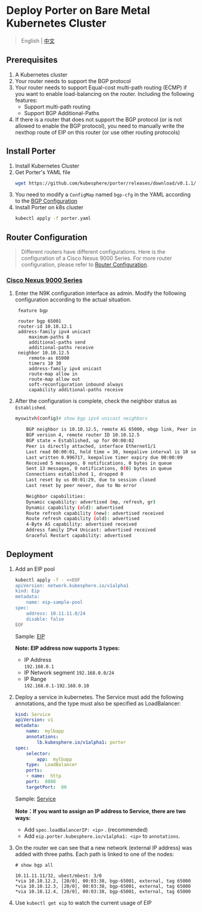 # Deploy Porter on Bare Metal Kubernetes Cluster

> English | [中文](zh/deploy_baremetal.md)

## Prerequisites
1.  A Kubernetes cluster
1.  Your router needs to support the BGP protocol
1.  Your router needs to support Equal-cost multi-path routing (ECMP) if you want to enable load-balancing on the router. Including the following features:
    - Support multi-path routing
    - Support BGP Additional-Paths
1. If there is a router that does not support the BGP protocol (or is not allowed to enable the BGP protocol), you need to manually write the nexthop route of EIP on this router (or use other routing protocols)

## Install Porter
1. Install Kubernetes Cluster
2. Get Porter's YAML file
     ```bash
    wget https://github.com/kubesphere/porter/releases/download/v0.1.1/porter.yaml
     ```
3. You need to modify a `ConfigMap` named `bgp-cfg` in the YAML according to the [BGP Configuration](bgp_config.md)
4. Install Porter on k8s cluster
     ```bash
     kubectl apply -f porter.yaml
     ```

## Router Configuration
> Different routers have different configurations. Here is the configuration of a Cisco Nexus 9000 Series. For more router configuration, please refer to [Router Configuration](router_config.md).

### [Cisco Nexus 9000 Series](https://www.cisco.com/c/en/us/td/docs/switches/datacenter/nexus9000/sw/92x/unicast/configuration/guide/b-cisco-nexus-9000-series-nx-os-unicast-routing-configuration-guide-92x/b-cisco-nexus-9000-series-nx-os-unicast-routing-configuration-guide-92x_chapter_01010.html)


1. Enter the N9K configuration interface as admin. Modify the following configuration according to the actual situation. 

   ```
    feature bgp

    router bgp 65001
    router-id 10.10.12.1
    address-family ipv4 unicast 
        maximum-paths 8
        additional-paths send
        additional-paths receive
    neighbor 10.10.12.5
        remote-as 65000
        timers 10 30
        address-family ipv4 unicast
        route-map allow in
        route-map allow out
        soft-reconfiguration inbound always
        capability additional-paths receive
    ```

2. After the configuration is complete, check the neighbor status as `Established`.

    ```bash
    myswitvh(config)# show bgp ipv4 unicast neighbors

        BGP neighbor is 10.10.12.5, remote AS 65000, ebgp link, Peer index 3
        BGP version 4, remote router ID 10.10.12.5
        BGP state = Established, up for 00:00:02
        Peer is directly attached, interface Ethernet1/1
        Last read 00:00:01, hold time = 30, keepalive interval is 10 seconds
        Last written 0.996717, keepalive timer expiry due 00:00:09
        Received 5 messages, 0 notifications, 0 bytes in queue
        Sent 13 messages, 0 notifications, 0(0) bytes in queue
        Connections established 1, dropped 0
        Last reset by us 00:01:29, due to session closed
        Last reset by peer never, due to No error

        Neighbor capabilities:
        Dynamic capability: advertised (mp, refresh, gr)
        Dynamic capability (old): advertised
        Route refresh capability (new): advertised received
        Route refresh capability (old): advertised
        4-Byte AS capability: advertised received
        Address family IPv4 Unicast: advertised received
        Graceful Restart capability: advertised
    ```

## Deployment
1.  Add an EIP pool
   
    ```bash
    kubectl apply -f - <<EOF
    apiVersion: network.kubesphere.io/v1alpha1
    kind: Eip
    metadata:
        name: eip-sample-pool
    spec:
        address: 10.11.11.0/24
        disable: false
    EOF
    ```
    Sample: [EIP](https://github.com/kubesphere/porter/blob/master/test/samples/eip.yaml)   

    **Note: EIP address now supports 3 types:**
   
    - IP Address         
        `192.168.0.1`
    - IP Network segment 
        `192.168.0.0/24`
    - IP Range     
        `192.168.0.1-192.168.0.10`

   

2. Deploy a service in kubernetes. The Service must add the following annotations, and the type must also be specified as LoadBalancer:

    ```yaml
    kind: Service
    apiVersion: v1
    metadata:
        name:  mylbapp
        annotations:
            lb.kubesphere.io/v1alpha1: porter
    spec:
        selector:
            app:  mylbapp
        type:  LoadBalancer 
        ports:
        - name:  http
        port:  8088
        targetPort:  80
    ```
    Sample: [Service](https://github.com/kubesphere/porter/blob/master/test/samples/test.yaml)  

    **Note：If you want to assign an IP address to Service, there are two ways:**
    - Add `spec.loadBalancerIP: <ip>` . (recommended)
    - Add `eip.porter.kubesphere.io/v1alpha1: <ip>` to `annotations`.

    


3. On the router we can see that a new network (external IP address) was added with three paths. Each path is linked to one of the nodes:

    ```
    # show bgp all 
 
    10.11.11.11/32, ubest/mbest: 3/0
    *via 10.10.12.2, [20/0], 00:03:38, bgp-65001, external, tag 65000
    *via 10.10.12.3, [20/0], 00:03:38, bgp-65001, external, tag 65000
    *via 10.10.12.4, [20/0], 00:03:38, bgp-65001, external, tag 65000

    ```
4. Use `kubectl get eip` to watch the current usage of EIP